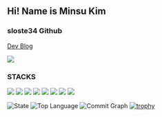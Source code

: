 <h2>Hi! Name is Minsu Kim</h2>
<h3>sloste34 Github</h3>
	
<!-- Instagram Link   -->
<!-- <a href="https://www.instagram.com/userLink" target="_blank"><img src="https://img.shields.io/badge/Instagram-E4405F?style=for-the-badge&logo=Instagram&logoColor=white"></a> -->
<!-- Dev Blog Link -->
<a href="" target="_blank"><img src="">Dev Blog</a>
<!-- Notion Link -->
<a href="" target="_blank"><img src="https://img.shields.io/badge/Notion-000000?style=for-the-badge&logo=Notion&logoColor=white"></a>


<h3>STACKS</h3>
<div>
<!-- HTML5 -->
	<img src="https://img.shields.io/badge/HTML5-E34F26?style=flat&logo=HTML5&logoColor=white" />
<!-- CSS3 -->
	<img src="https://img.shields.io/badge/CSS3-1572B6?style=flat&logo=CSS3&logoColor=white" />
<!-- JavaScript -->
	<img src="https://img.shields.io/badge/Javascript-yellow?style=flat&logo=Javascript&logoColor=white" />
<!-- TypeScript -->
	<img src="https://img.shields.io/badge/Typescript-3178C6?style=flat&logo=Typescript&logoColor=white" />
<!-- Git -->
	<img src="https://img.shields.io/badge/git-F05032?style=flat&logo=git&logoColor=white" />
<!-- Github -->
	<img src="https://img.shields.io/badge/github-181717?style=flat&logo=github&logoColor=white" />
<!-- React -->
	<img src="https://img.shields.io/badge/react-61DAFB?style=flat&logo=react&logoColor=black" />
<!-- JavaScript -->
	<img src="https://img.shields.io/badge/styled components-DB7093?style=flat&logo=styled-components&logoColor=white" />
</div>

![State](http://github-profile-summary-cards.vercel.app/api/cards/stats?username=sloste34&theme=github)
![Top Language](http://github-profile-summary-cards.vercel.app/api/cards/repos-per-language?username=sloste34&theme=github)
![Commit Graph](http://github-profile-summary-cards.vercel.app/api/cards/profile-details?username=sloste34&theme=github)
[![trophy](https://github-profile-trophy.vercel.app/?username=sloste34&theme=flat&column=7)](https://github.com/sloste34/)
